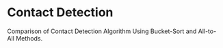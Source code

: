 # Contact Detection
Comparison of Contact Detection Algorithm Using Bucket-Sort and All-to-All Methods.
